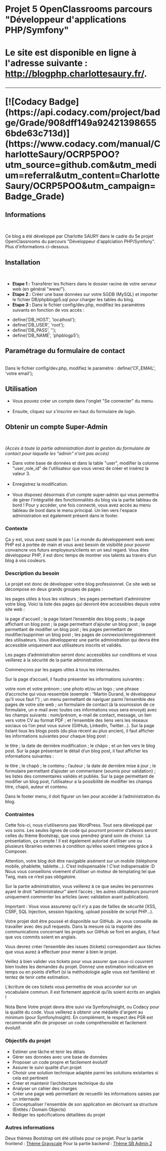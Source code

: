 <h1>Projet 5 OpenClassrooms parcours "Développeur d'applications PHP/Symfony"<h1>

  Le site est disponible en ligne à l'adresse suivante : http://blogphp.charlottesaury.fr/.
<hr>
[![Codacy Badge](https://api.codacy.com/project/badge/Grade/908dff149a924213986556bde63c713d)](https://www.codacy.com/manual/CharlotteSaury/OCRP5POO?utm_source=github.com&amp;utm_medium=referral&amp;utm_content=CharlotteSaury/OCRP5POO&amp;utm_campaign=Badge_Grade)

<h2>Informations</h2><br>

Ce blog a été développé par Charlotte SAURY dans le cadre du 5e projet OpenClassrooms du parcours "Développeur d'applciation PHP/Symfony". Plus d'informations ci-dessous.

<h2>Installation</h2><br>
<ul>
  <li><b>Etape 1 :</b> Transférer les fichiers dans le dossier racine de votre serveur web (en général "www/").</li>
  <li><b>Etape 2 :</b> Créer une base données sur votre SGDB (MySQL) et importer le fichier DB/phpblogp5.sql pour charger les tables du blog.</li>
  <li><b>Etape 3 :</b> Dans le fichier config/dev.php, modifiez les paramètres suivants en fonction de vos accès :</li>
</ul>
<ul>
  <li>define('DB_HOST', 'localhost');</li>
  <li>define('DB_USER', 'root');</li>
  <li>define('DB_PASS', '');</li>
  <li>define('DB_NAME', 'phpblogp5');</li>
</ul>

<h2>Paramétrage du formulaire de contact</h2><br>
Dans le fichier config/dev.php, modifiez le paramètre : define('CF_EMAIL', 'votre email');

<h2>Utilisation</h2>
<ul>
  <li>Vous pouvez créer un compte dans l'onglet "Se connecter" du menu.</li><br>
  <li>Ensuite, cliquez sur <em>s'inscrire</em> en haut du formulaire de login.</li>
</ul>

<h2>Obtenir un compte Super-Admin</h2><br>
<p><em>(Accès à toute la partie administration dont la gestion du formulaire de contact pour laquelle les "admin" n'ont pas accès)</em></p>
<ul>
  <li>Dans votre base de données et dans la table "user", modifier la colonne "user_role_id" de l'utilisateur que vous venez de créer et insérez la valeur 3.</li><br> 
  <li>Enregistrez la modification.</li><br>
<li>Vous disposez désormais d'un compte super-admin qui vous permettra de gérer l'intégralité des fonctionnalités du blog via la partie tableau de bord ! Pour y accéder, une fois connecté, vous avez accès au menu tableau de bord dans le menu principal. Un lien vers l'espace administration est également présent dans le footer.</li>

</ul>

<h3>Contexte</h3>
Ça y est, vous avez sauté le pas ! Le monde du développement web avec PHP est à portée de main et vous avez besoin de visibilité pour pouvoir convaincre vos futurs employeurs/clients en un seul regard. Vous êtes développeur PHP, il est donc temps de montrer vos talents au travers d’un blog à vos couleurs.

<h3>Description du besoin</h3>
Le projet est donc de développer votre blog professionnel. Ce site web se décompose en deux grands groupes de pages :

les pages utiles à tous les visiteurs ;
les pages permettant d’administrer votre blog.
Voici la liste des pages qui devront être accessibles depuis votre site web :

la page d'accueil ;
la page listant l’ensemble des blog posts ;
la page affichant un blog post ;
la page permettant d’ajouter un blog post ;
la page permettant de modifier un blog post ;
les pages permettant de modifier/supprimer un blog post ;
les pages de connexion/enregistrement des utilisateurs.
Vous développerez une partie administration qui devra être accessible uniquement aux utilisateurs inscrits et validés.

Les pages d’administration seront donc accessibles sur conditions et vous veillerez à la sécurité de la partie administration.

Commençons par les pages utiles à tous les internautes.

Sur la page d’accueil, il faudra présenter les informations suivantes :

votre nom et votre prénom ;
une photo et/ou un logo ;
une phrase d’accroche qui vous ressemble (exemple : “Martin Durand, le développeur qu’il vous faut !”) ;
un menu permettant de naviguer parmi l’ensemble des pages de votre site web ;
un formulaire de contact (à la soumission de ce formulaire, un e-mail avec toutes ces informations vous sera envoyé) avec les champs suivants :
nom/prénom,
e-mail de contact,
message,
un lien vers votre CV au format PDF ;
et l’ensemble des liens vers les réseaux sociaux où l’on peut vous suivre (GitHub, LinkedIn, Twitter…).
Sur la page listant tous les blogs posts (du plus récent au plus ancien), il faut afficher les informations suivantes pour chaque blog post :

le titre ;
la date de dernière modification ;
le châpo ;
et un lien vers le blog post.
Sur la page présentant le détail d’un blog post, il faut afficher les informations suivantes :

le titre ;
le chapô ;
le contenu ;
l’auteur ;
la date de dernière mise à jour ;
le formulaire permettant d’ajouter un commentaire (soumis pour validation) ;
les listes des commentaires validés et publiés.
Sur la page permettant de modifier un blog post, l’utilisateur a la possibilité de modifier les champs titre, chapô, auteur et contenu.

Dans le footer menu, il doit figurer un lien pour accéder à l’administration du blog.

<h3>Contraintes</h3>
Cette fois-ci, nous n’utiliserons pas WordPress. Tout sera développé par vos soins. Les seules lignes de code qui pourront provenir d’ailleurs seront celles du thème Bootstrap, que vous prendrez grand soin de choisir. La présentation, ça compte ! Il est également autorisé d’utiliser une ou plusieurs librairies externes à condition qu’elles soient intégrées grâce à Composer.

Attention, votre blog doit être navigable aisément sur un mobile (téléphone mobile, phablette, tablette…). C’est indispensable ! C’est indispensable :D
Nous vous conseillons vivement d’utiliser un moteur de templating tel que Twig, mais ce n’est pas obligatoire.

Sur la partie administration, vous veillerez à ce que seules les personnes ayant le droit “administrateur” aient l’accès ; les autres utilisateurs pourront uniquement commenter les articles (avec validation avant publication).

Important : Vous vous assurerez qu’il n’y a pas de failles de sécurité (XSS, CSRF, SQL Injection, session hijacking, upload possible de script PHP…).

Votre projet doit être poussé et disponible sur GitHub. Je vous conseille de travailler avec des pull requests. Dans la mesure où la majorité des communications concernant les projets sur GitHub se font en anglais, il faut que vos commits soient en anglais.

Vous devrez créer l’ensemble des issues (tickets) correspondant aux tâches que vous aurez à effectuer pour mener à bien le projet.

Veillez à bien valider vos tickets pour vous assurer que ceux-ci couvrent bien toutes les demandes du projet. Donnez une estimation indicative en temps ou en points d’effort (si la méthodologie agile vous est familière) et tentez de tenir cette estimation.

L’écriture de ces tickets vous permettra de vous accorder sur un vocabulaire commun. Il est fortement apprécié qu’ils soient écrits en anglais !

Nota Bene
Votre projet devra être suivi via SymfonyInsight, ou Codacy pour la qualité du code. Vous veillerez à obtenir une médaille d'argent au minimum (pour SymfonyInsight). En complément, le respect des PSR est recommandé afin de proposer un code compréhensible et facilement évolutif.

<h3>Objectifs du projet</h3>

- Estimer une tâche et tenir les délais
- Gérer ses données avec une base de données
- Proposer un code propre et facilement évolutif
- Assurer le suivi qualité d’un projet
- Choisir une solution technique adaptée parmi les solutions existantes si cela est pertinent
- Créer et maintenir l’architecture technique du site
- Analyser un cahier des charges
- Créer une page web permettant de recueillir les informations saisies par un internaute
- Conceptualiser l'ensemble de son application en décrivant sa structure (Entités / Domain Objects)
- Rédiger les spécifications détaillées du projet

<h3>Autres informations</h3>

Deux thèmes Bootstrap ont été utilisés pour ce projet. 
Pour la partie frontend : <a href="https://startbootstrap.com/themes/grayscale/" target="_blank">Thème Grayscale</a>
Pour la partie backend :  <a href="https://startbootstrap.com/themes/sb-admin-2/" target="_blank">Thème SB Admin 2</a>



